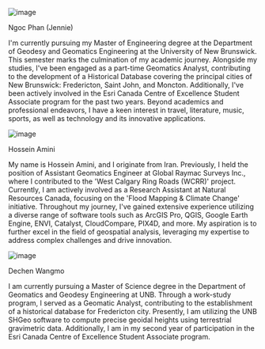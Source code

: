 ![image](https://github.com/PhanNguyenHongNgoc/Team-UNB_ECCE-APP-CHALLENGE-2024/assets/59909619/36e1a9fa-bd4f-4d21-967a-e4a8f29b27b5)

Ngoc Phan (Jennie)

I'm currently pursuing my Master of Engineering degree at the Department of Geodesy and Geomatics Engineering at the University of New Brunswick. This semester marks the culmination of my academic journey. Alongside my studies, I've been engaged as a part-time Geomatics Analyst, contributing to the development of a Historical Database covering the principal cities of New Brunswick: Fredericton, Saint John, and Moncton. Additionally, I've been actively involved in the Esri Canada Centre of Excellence Student Associate program for the past two years. Beyond academics and professional endeavors, I have a keen interest in travel, literature, music, sports, as well as technology and its innovative applications.

![image](https://github.com/PhanNguyenHongNgoc/Team-UNB_ECCE-APP-CHALLENGE-2024/assets/59909619/ec6a0894-ae80-4831-8034-6ddf23928dbf)

Hossein Amini

My name is Hossein Amini, and I originate from Iran. Previously, I held the position of Assistant Geomatics Engineer at Global Raymac Surveys Inc., where I contributed to the 'West Calgary Ring Roads (WCRR)' project. Currently, I am actively involved as a Research Assistant at Natural Resources Canada, focusing on the 'Flood Mapping & Climate Change' initiative. Throughout my journey, I've gained extensive experience utilizing a diverse range of software tools such as ArcGIS Pro, QGIS, Google Earth Engine, ENVI, Catalyst, CloudCompare, PIX4D, and more. My aspiration is to further excel in the field of geospatial analysis, leveraging my expertise to address complex challenges and drive innovation.

![image](https://github.com/PhanNguyenHongNgoc/Team-UNB_ECCE-APP-CHALLENGE-2024/assets/59909619/be42b10b-533d-4aa9-9e6a-ce6df4a7a237)

Dechen Wangmo

I am currently pursuing a Master of Science degree in the Department of Geomatics and Geodesy Engineering at UNB. Through a work-study program, I served as a Geomatic Analyst, contributing to the establishment of a historical database for Fredericton city. Presently, I am utilizing the UNB SHGeo software to compute precise geoidal heights using terrestrial gravimetric data. Additionally, I am in my second year of participation in the Esri Canada Centre of Excellence Student Associate program.



